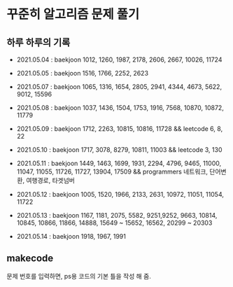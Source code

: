 # 꾸준히 알고리즘 문제 풀기

## 하루 하루의 기록

- 2021.05.04 : baekjoon 1012, 1260, 1987, 2178, 2606, 2667, 10026, 11724

- 2021.05.05 : baekjoon 1516, 1766, 2252, 2623

- 2021.05.07 : baekjoon 1065, 1316, 1654, 2805, 2941, 4344, 4673, 5622, 9012, 15596

- 2021.05.08 : baekjoon 1037, 1436, 1504, 1753, 1916, 7568, 10870, 10872, 11779

- 2021.05.09 : baekjoon 1712, 2263, 10815, 10816, 11728 && leetcode 6, 8, 22

- 2021.05.10 : baekjoon 1717, 3078, 8279, 10811, 11003 && leetcode 3, 130

- 2021.05.11 : baekjoon 1449, 1463, 1699, 1931, 2294, 4796, 9465, 11000, 11047, 11055, 11726, 11727, 13904, 17509 && programmers 네트워크, 단어변환, 여행경로, 타겟넘버

- 2021.05.12 : baekjoon 1005, 1520, 1966, 2133, 2631, 10972, 11051, 11054, 11722

- 2021.05.13 : baekjoon 1167, 1181, 2075, 5582, 9251,9252, 9663, 10814, 10845, 10866, 11866, 14888, 15649 ~ 15652, 16562, 20299 ~ 20303

- 2021.05.14 : baekjoon 1918, 1967, 1991

## makecode

문제 번호를 입력하면, ps용 코드의 기본 틀을 작성 해 줌.
